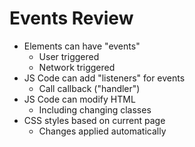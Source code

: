 # Events Review

- Elements can have "events"
  - User triggered
  - Network triggered
- JS Code can add "listeners" for events
  - Call callback ("handler")
- JS Code can modify HTML
  - Including changing classes
- CSS styles based on current page
  - Changes applied automatically
